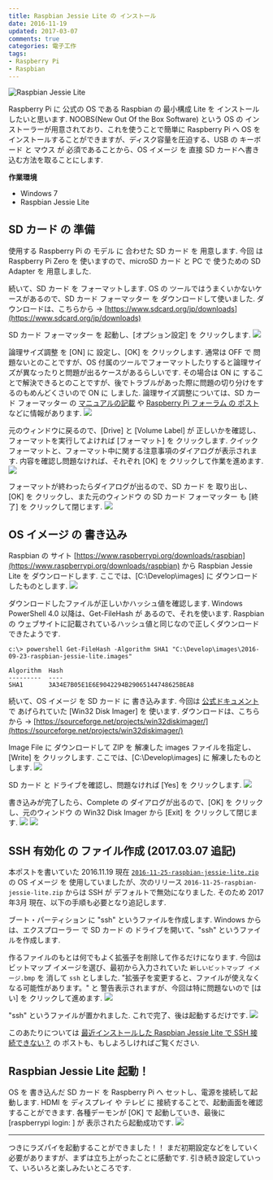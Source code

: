```yaml
---
title: Raspbian Jessie Lite の インストール
date: 2016-11-19
updated: 2017-03-07
comments: true
categories: 電子工作
tags:
- Raspberry Pi
- Raspbian
---
```


![](/images/raspi/raspbian-jessie-lite/raspbian-jessie-lite.png "Raspbian Jessie Lite")

Raspberry Pi に 公式の OS である Raspbian の 最小構成 Lite を インストールしたいと思います.
NOOBS(New Out Of the Box Software) という OS の インストーラーが用意されており、これを使うことで簡単に Raspberry Pi へ OS を インストールすることができますが、ディスク容量を圧迫する、USB の キーボード と マウス が 必須であることから、OS イメージ を 直接 SD カードへ書き込む方法を取ることにします.

**作業環境**
- Windows 7
- Raspbian Jessie Lite


## SD カード の 準備
使用する Raspberry Pi の モデル に 合わせた SD カード を 用意します.
今回 は Raspberry Pi Zero を 使いますので、microSD カード と PC で 使うための SD Adapter を 用意しました.

続いて、SD カード を フォーマットします.
OS の ツールではうまくいかないケースがあるので、SD カード フォーマッター を ダウンロードして使いました.
ダウンロードは、こちらから → [https://www.sdcard.org/jp/downloads](https://www.sdcard.org/jp/downloads)

SD カード フォーマッター を 起動し、[オプション設定] を クリックします.
![](/images/raspi/raspbian-jessie-lite/01.png)

論理サイズ調整 を [ON] に 設定し、[OK] を クリックします.
通常は OFF で 問題ないとのことですが、OS 付属のツールでフォーマットしたりすると論理サイズが異なったりと問題が出るケースがあるらしいです. その場合は ON に することで解決できるとのことですが、後でトラブルがあった際に問題の切り分けをするのもめんどくさいので ON に しました.
論理サイズ調整については、SD カード フォーマッター の [マニュアルの記載](https://www.sdcard.org/jp/downloads/formatter_4/SDFormatter_4jp.pdf) や [Raspberry Pi フォーラム の ポスト](https://www.raspberrypi.org/forums/viewtopic.php?f=91&t=83372&p=651745#p677748) などに情報があります.
![](/images/raspi/raspbian-jessie-lite/02.png)

元のウィンドウに戻るので、[Drive] と [Volume Label] が 正しいかを確認し、フォーマットを実行してよければ [フォーマット] を クリックします.
クイックフォーマットと、フォーマット中に関する注意事項のダイアログが表示されます. 内容を確認し問題なければ、それぞれ [OK] を クリックして作業を進めます.
![](/images/raspi/raspbian-jessie-lite/03.png)

フォーマットが終わったらダイアログが出るので、SD カード を 取り出し、[OK] を クリックし、また元のウィンドウ の SD カード フォーマッター も [終了] を クリックして閉じます.
![](/images/raspi/raspbian-jessie-lite/04.png)


## OS イメージ の 書き込み
Raspbian の サイト [https://www.raspberrypi.org/downloads/raspbian](https://www.raspberrypi.org/downloads/raspbian) から Raspbian Jessie Lite を ダウンロードします.
ここでは、[C:\Develop\images] に ダウンロードしたものとします.
![](/images/raspi/raspbian-jessie-lite/05.png)

ダウンロードしたファイルが正しいかハッシュ値を確認します.
Windows PowerShell 4.0 以降は、Get-FileHash が あるので、それを使います.
Raspbian の ウェブサイトに記載されているハッシュ値と同じなので正しくダウンロードできたようです.
```
c:\> powershell Get-FileHash -Algorithm SHA1 "C:\Develop\images\2016-09-23-raspbian-jessie-lite.images"

Algorithm  Hash
---------  ----
SHA1       3A34E7B05E1E6E9042294B29065144748625BEA8
```

続いて、OS イメージ を SD カード に 書き込みます.
今回は [公式ドキュメント](https://www.raspberrypi.org/documentation/installation/installing-images/windows.md) で あげられていた [Win32 Disk Imager] を 使います.
ダウンロードは、こちらから → [https://sourceforge.net/projects/win32diskimager/](https://sourceforge.net/projects/win32diskimager/)

Image File に ダウンロードして ZIP を 解凍した images ファイルを指定し、[Write] を クリックします.
ここでは、[C:\Develop\images] に 解凍したものとします.
![](/images/raspi/raspbian-jessie-lite/06.png)

SD カード と ドライブを確認し、問題なければ [Yes] を クリックします.
![](/images/raspi/raspbian-jessie-lite/07.png)

書き込みが完了したら、Complete の ダイアログが出るので、[OK] を クリックし、元のウィンドウ の Win32 Disk Imager から [Exit] を クリックして閉じます.
![](/images/raspi/raspbian-jessie-lite/08.png)
![](/images/raspi/raspbian-jessie-lite/09.png)


## SSH 有効化 の ファイル作成 (2017.03.07 追記)
本ポストを書いていた 2016.11.19 現在 [`2016-11-25-raspbian-jessie-lite.zip`](https://downloads.raspberrypi.org/raspbian_lite/images/raspbian_lite-2016-11-29) の OS イメージ を 使用していましたが、次のリリース `2016-11-25-raspbian-jessie-lite.zip` からは SSH が デフォルトで無効になりました. そのため 2017年3月 現在、以下の手順も必要となり追記します.

ブート・パーティション に "ssh" というファイルを作成します.
Windows からは、エクスプローラー で SD カード の ドライブを開いて、"ssh" というファイルを作成します.

作るファイルのもとは何でもよく拡張子を削除して作るだけになります. 今回はビットマップ イメージを選び、最初から入力されていた `新しいビットマップ イメージ.bmp` を 消して `ssh` としました. "拡張子を変更すると、ファイルが使えなくなる可能性があります。" と 警告表示されますが、今回は特に問題ないので [はい] を クリックして進めます.
![](/images/raspi/raspbian-jessie-lite/11.png)

"ssh" というファイルが置かれました. これで完了、後は起動するだけです.
![](/images/raspi/raspbian-jessie-lite/12.png)

このあたりについては [最近インストールした Raspbian Jessie Lite で SSH 接続できない？](/2017/03/07/最近インストールしたRaspbian-Jessie-LiteがSSH接続できない？/) の ポストも、もしよろしければご覧ください.


## Raspbian Jessie Lite 起動！
OS を 書き込んだ SD カード を Raspberry Pi へ セットし、電源を接続して起動します.
HDMI を ディスプレイ や テレビ に 接続することで、起動画面を確認することができます.
各種デーモンが [OK] で 起動していき、最後に [raspberrypi login: ] が 表示されたら起動成功です.
![](/images/raspi/raspbian-jessie-lite/10.png)



- - - -
つきにラズパイを起動することができました！！
まだ初期設定などをしていく必要がありますが、まずは立ち上がったことに感動です. 引き続き設定していって、いろいろと楽しみたいところです.
